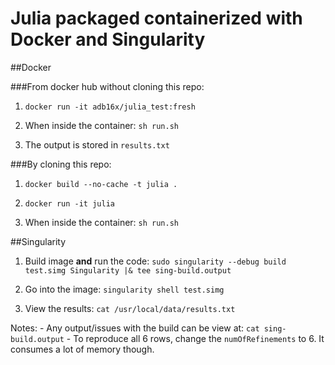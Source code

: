 # Julia packaged containerized with Docker and Singularity

##Docker

###From docker hub without cloning this repo:

1) `docker run -it adb16x/julia_test:fresh`

2) When inside the container:
	`sh run.sh`

3) The output is stored in `results.txt`

###By cloning this repo:

1) `docker build --no-cache -t julia .`

2) `docker run -it julia`

3) When inside the container:
	`sh run.sh`

##Singularity

1) Build image **and** run the code:
	`sudo singularity --debug build test.simg Singularity |& tee sing-build.output`

2) Go into the image:
	`singularity shell test.simg`

3) View the results:
	`cat /usr/local/data/results.txt`

Notes: - Any output/issues with the build can be view at: `cat sing-build.output`
	   - To reproduce all 6 rows, change the `numOfRefinements` to 6. It consumes a lot of memory though.
